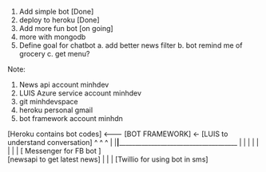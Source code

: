 1. Add simple bot [Done]
2. deploy to heroku [Done]
3. Add more fun bot [on going]
4. more with mongodb
5. Define goal for chatbot 
    a. add better news filter
    b. bot remind me of grocery
    c. get menu?

Note:
1. News api account minhdev
2. LUIS Azure service account minhdev
3. git minhdevspace
4. heroku personal gmail
5. bot framework account minhdn



[Heroku contains bot codes] <--- [BOT FRAMEWORK] <- [LUIS to understand conversation]
                                        ^  ^  ^
                                        |  |__|_______________________________________
                                        |                       |                    |
                                        |                       |                    |
                                        |                       |                 [ Messenger for FB bot ]    
                                 [newsapi to get latest news]   |
                                                                |
                                                                |
                                                    [Twillio for using bot in sms]  